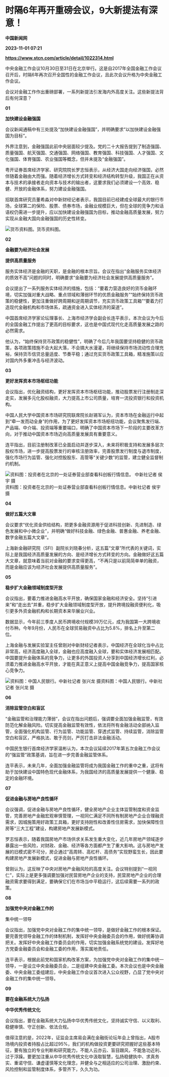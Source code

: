 # 时隔6年再开重磅会议，9大新提法有深意！
**中国新闻网**

**2023-11-01 07:21**

**https://www.stcn.com/article/detail/1022314.html**

中央金融工作会议10月30日至31日在北京举行。这是自2017年全国金融工作会议召开后，时隔6年再次召开全国性的金融工作会议，且此次会议升格为中央金融工作会议。

会议对金融工作作出重磅部署，一系列新提法引发海内外高度关注。这些新提法背后有何深意？

**01**

**加快建设金融强国**

会议新闻通稿中有三处提及“加快建设金融强国”，并明确要求“以加快建设金融强国为目标”。

外界注意到，金融强国此前中央层面较少提及。党的二十大报告提到了制造强国、质量强国、航天强国、交通强国、网络强国、教育强国、科技强国、人才强国、文化强国、体育强国、农业强国等概念，但并未提及“金融强国”。

粤开证券首席经济学家、研究院院长罗志恒表示，从经济大国走向经济强国，必然伴随着金融由大而强。随着经济增长方式转变和经济结构转型升级，我国正在从资本与技术的承接者走向资本与技术的输出者，这要求我们必须建设一个高效、稳健、开放的金融体系，努力建设金融强国。

招联首席研究员董希淼对中新财经记者表示，我国目前已经建成全球最大的银行市场，全球第二的保险、股票、债券市场，金融业规模巨大，但在全球的竞争力和话语权仍需进一步提升，应以加快建设金融强国为目标，推动金融高质量发展，努力实现从金融大国向金融强国的历史性转变。

![](https://stcn-main.oss-cn-shenzhen.aliyuncs.com/upload/wechat/20231101/20231101151329_6541fa99570d2.png "货币资料图。")货币资料图。

**02**

**金融要为经济社会发展**

**提供高质量服务**

服务实体经济是金融的天职，是金融的根本宗旨。会议在指出“金融服务实体经济的质效不高”问题的同时，明确要求“金融要为经济社会发展提供高质量服务”。

会议提出了一系列服务实体经济的措施，包括：“要着力营造良好的货币金融环境，切实加强对重大战略、重点领域和薄弱环节的优质金融服务”“始终保持货币政策的稳健性，更加注重做好跨周期和逆周期调节，充实货币政策工具箱”“要着力打造现代金融机构和市场体系，疏通资金进入实体经济的渠道”。

中国首席经济学家论坛理事长、上海市经济学会副会长连平表示，本次会议为今后的全国金融工作提出了更高的目标要求，这也是中国式现代化走高质量发展之路的必然需求。

他认为，“始终保持货币政策的稳健性”，明确了今后几年我国要坚持稳健的货币政策，各项政策措施不会大起大落，不会搞大水漫灌，将继续保持市场流动性合理充裕，保持货币信贷总量适度、节奏平稳；通过充实货币政策工具箱，精准施策以应对国内外多重冲击与经济波动。

**03**

**更好发挥资本市场枢纽功能**

会议指出，优化融资结构，更好发挥资本市场枢纽功能，推动股票发行注册制走深走实，发展多元化股权融资，大力提高上市公司质量，培育一流投资银行和投资机构。

中国人民大学中国资本市场研究院联席院长赵锡军认为，资本市场在金融运行中起到“牵一发而动全身”的作用，为了更好发挥资本市场枢纽功能，会议聚焦发行端、产品端、中介端、投资端等重要端口，明确了中国资本市场下一阶段的主要改革方向，对于推动中国资本市场迈向高质量发展具有重要意义。

连平指出，目前注册制改革已全面启动并逐步深入，未来将积极支持和发展多层次股权市场，进一步提高股票发行的审核注册效率，完善股票发行制度与退市制度，强化市场行为监管、强化对控股股东、高管等“关键少数”的监管，建立健全监督制约机制。

![](https://stcn-main.oss-cn-shenzhen.aliyuncs.com/upload/wechat/20231101/20231101151329_6541fa9974863.png "资料图：投资者在北京的一处证券营业部查看科创板行情信息。 中新社记者 侯宇 摄")资料图：投资者在北京的一处证券营业部查看科创板行情信息。中新社记者 侯宇 摄

**04**

**做好五篇大文章**

会议要求“优化资金供给结构，把更多金融资源用于促进科技创新、先进制造、绿色发展和中小微企业”，并明确“做好科技金融、绿色金融、普惠金融、养老金融、数字金融五篇大文章”。

上海新金融研究院（SFI）副院长刘晓春分析，这五篇“文章”所代表的关键词，实际上是我国经济高质量发展的方向、是经济增长方式转变的方向。金融做好这五篇大文章，就意味着当前对金融的要求变得更高，“不再只是以前简简单单的融资，而是金融应该为经济社会发展提供高质量服务”。

**05**

**稳步扩大金融领域制度型开放**

会议指出，要着力推进金融高水平开放，确保国家金融和经济安全。坚持“引进来”和“走出去”并重，稳步扩大金融领域制度型开放，提升跨境投融资便利化，吸引更多外资金融机构和长期资本来华展业兴业。

数据显示，今年前三季度人民币跨境收付规模39万亿元，成为我国第一大跨境收付币种。今年9月份，人民币在全球贸易融资中占比为5.8%，排名上升至第二位。

上海金融与发展实验室主任曾刚对中新财经记者表示，中国经济在全球化当中占比非常高，经济高度融入全球，金融也应高度融入全球，要和实体经济发展相匹配。中国要提升金融体系的竞争力，让更多的外国投资人分享到中国经济增长红利，必须着力推进金融高水平开放，才能在真正意义上提高中国金融竞争力，提高国家核心竞争力。

![](https://stcn-main.oss-cn-shenzhen.aliyuncs.com/upload/wechat/20231101/20231101151329_6541fa9999bdf.png "资料图：中国人民银行。中新社记者 张兴龙 摄")资料图：中国人民银行。中新社记者 张兴龙 摄

**06**

**消除监管空白和盲区**

“金融监管和治理能力薄弱”，会议在指出问题后，强调要全面加强金融监管，有效防范化解金融风险。切实提高金融监管有效性，依法将所有金融活动全部纳入监管，全面强化机构监管、行为监管、功能监管、穿透式监管、持续监管，消除监管空白和盲区，严格执法、敢于亮剑，严厉打击非法金融活动。

中国民生银行首席经济学家温彬认为，本次会议延续2017年第五次金融工作会议的“强监管”政策基调，旨在进一步完善金融监管体系。

连平表示，未来几年，全面加强金融监管将成为我国金融工作的重中之重，这将有助于加快建设中国特色现代金融体系，为我国经济的高质量发展提供一个健康、稳定的金融环境。

**07**

**促进金融与房地产良性循环**

会议强调，促进金融与房地产良性循环，健全房地产企业主体监管制度和资金监管，完善房地产金融宏观审慎管理，一视同仁满足不同所有制房地产企业合理融资需求，因城施策用好政策工具箱，更好支持刚性和改善性住房需求，加快保障性住房等“三大工程”建设，构建房地产发展新模式。

罗志恒表示，随着我国房地产市场供求关系发生重大变化，近几年房地产领域逐步暴露出一些风险，对财政、金融、经济等各方面都产生了重大影响。这与房地产发展的旧模式密不可分，房企通过“高周转、高杠杆、高债务”实现野蛮生长，因此要构建房地产发展新模式，促进金融与房地产良性循环。

曾刚认为，这反映了中央对房地产金融风险的高度关注。会议特别提到“一视同仁”，实际上是更多强调要加强对民营房地产企业的支持，民营房地产企业的合理融资需求要得到满足，要确保它们在市场当中平稳运行，这后续需要一系列的政策。

**08**

**加强党中央对金融工作的**

集中统一领导

会议指出，加强党中央对金融工作的集中统一领导，是做好金融工作的根本保证。要完善党领导金融工作的体制机制，发挥好中央金融委员会的作用，做好统筹协调把关。发挥好中央金融工作委员会的作用，切实加强金融系统党的建设。发挥好地方党委金融委员会和金融工委的作用，落实属地责任。

连平表示，根据此前党和国家机构改革方案，为加强党中央对金融工作的集中统一领导，一是设立中央金融委员会，二是组建中央金融工委。本次会议也是中央金融委、中央金融工委组建后，中央金融工作会议首次进入公众视野，凸显了党中央对金融工作的集中统一领导。

**09**

**要在金融系统大力弘扬**

**中华优秀传统文化**

会议指出，要在金融系统大力弘扬中华优秀传统文化，坚持诚实守信、以义取利、稳健审慎、守正创新、依法合规。

值得注意的是，2022年，证监会主席易会满在金融街论坛年会上曾指出，A股市场境内投资者持股占比超过95%，我们的机构做投资更要研究把握好这些基本特征，要有独立的专业判断和研究能力，不能人云亦云、盲目跟风，不能急功近利、过于浮躁。要更加注重从中华优秀传统文化中汲取智慧，弘扬稳健执中、求真务实、重诺守信、谦虚谨慎等文化理念，并健全与之相适应的公司治理、激励约束、风险控制和监管制度体系，多管齐下，久久为功。